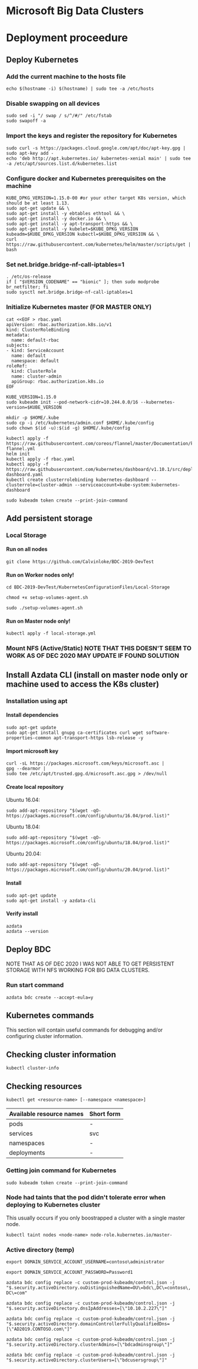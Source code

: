 # Microsoft Big Data Clusters

# Deployment proceedure

## Deploy Kubernetes

### Add the current machine to the hosts file
`echo $(hostname -i) $(hostname) | sudo tee -a /etc/hosts`
### Disable swapping on all devices
```
sudo sed -i "/ swap / s/^/#/" /etc/fstab
sudo swapoff -a
```
### Import the keys and register the repository for Kubernetes
```
sudo curl -s https://packages.cloud.google.com/apt/doc/apt-key.gpg | sudo apt-key add -
echo 'deb http://apt.kubernetes.io/ kubernetes-xenial main' | sudo tee -a /etc/apt/sources.list.d/kubernetes.list
```
### Configure docker and Kubernetes prerequisites on the machine
```
KUBE_DPKG_VERSION=1.15.0-00 #or your other target K8s version, which should be at least 1.13.
sudo apt-get update && \
sudo apt-get install -y ebtables ethtool && \
sudo apt-get install -y docker.io && \
sudo apt-get install -y apt-transport-https && \
sudo apt-get install -y kubelet=$KUBE_DPKG_VERSION kubeadm=$KUBE_DPKG_VERSION kubectl=$KUBE_DPKG_VERSION && \
curl https://raw.githubusercontent.com/kubernetes/helm/master/scripts/get | bash
```
### Set net.bridge.bridge-nf-call-iptables=1
```
. /etc/os-release
if [ "$VERSION_CODENAME" == "bionic" ]; then sudo modprobe br_netfilter; fi
sudo sysctl net.bridge.bridge-nf-call-iptables=1
```
### Initialize Kubernetes master (FOR MASTER ONLY)

```
cat <<EOF > rbac.yaml
apiVersion: rbac.authorization.k8s.io/v1
kind: ClusterRoleBinding
metadata:
  name: default-rbac
subjects:
- kind: ServiceAccount
  name: default
  namespace: default
roleRef:
  kind: ClusterRole
  name: cluster-admin
  apiGroup: rbac.authorization.k8s.io
EOF
```

```
KUBE_VERSION=1.15.0
sudo kubeadm init --pod-network-cidr=10.244.0.0/16 --kubernetes-version=$KUBE_VERSION
```

```
mkdir -p $HOME/.kube
sudo cp -i /etc/kubernetes/admin.conf $HOME/.kube/config
sudo chown $(id -u):$(id -g) $HOME/.kube/config
```

```
kubectl apply -f https://raw.githubusercontent.com/coreos/flannel/master/Documentation/kube-flannel.yml
helm init
kubectl apply -f rbac.yaml
kubectl apply -f https://raw.githubusercontent.com/kubernetes/dashboard/v1.10.1/src/deploy/recommended/kubernetes-dashboard.yaml
kubectl create clusterrolebinding kubernetes-dashboard --clusterrole=cluster-admin --serviceaccount=kube-system:kubernetes-dashboard
```

`sudo kubeadm token create --print-join-command`

## Add persistent storage

### Local Storage

#### Run on all nodes

`git clone https://github.com/Calvinloke/BDC-2019-DevTest`

#### Run on Worker nodes only!

`cd BDC-2019-DevTest/KubernetesConfigurationFiles/Local-Storage`

`chmod +x setup-volumes-agent.sh`

`sudo ./setup-volumes-agent.sh`

#### Run on Master node only!

`kubectl apply -f local-storage.yml`

### Mount NFS (Active/Static) NOTE THAT THIS DOESN'T SEEM TO WORK AS OF DEC 2020 MAY UPDATE IF FOUND SOLUTION

<PLACEHOLDER>

## Install Azdata CLI (install on master node only or machine used to access the K8s cluster)

### Installation using apt

#### Install dependencies

```
sudo apt-get update
sudo apt-get install gnupg ca-certificates curl wget software-properties-common apt-transport-https lsb-release -y
```

#### Import microsoft key

```
curl -sL https://packages.microsoft.com/keys/microsoft.asc |
gpg --dearmor |
sudo tee /etc/apt/trusted.gpg.d/microsoft.asc.gpg > /dev/null
```

#### Create local repository

Ubuntu 16.04:

`sudo add-apt-repository "$(wget -qO- https://packages.microsoft.com/config/ubuntu/16.04/prod.list)"`

Ubuntu 18.04:

`sudo add-apt-repository "$(wget -qO- https://packages.microsoft.com/config/ubuntu/18.04/prod.list)"`

Ubuntu 20.04:

`sudo add-apt-repository "$(wget -qO- https://packages.microsoft.com/config/ubuntu/20.04/prod.list)"`

#### Install 

```
sudo apt-get update
sudo apt-get install -y azdata-cli
```

#### Verify install

```
azdata 
azdata --version
```

## Deploy BDC

NOTE THAT AS OF DEC 2020 I WAS NOT ABLE TO GET PERSISTENT STORAGE WITH NFS WORKING FOR BIG DATA CLUSTERS. 

### Run start command

`azdata bdc create --accept-eula=y`

## Kubernetes commands
This section will contain useful commands for debugging and/or configuring cluster information. 

## Checking cluster information
`kubectl cluster-info`

## Checking resources 
`kubectl get <resource-name> [--namespace <namespace>]`

| Available resource names | Short form |
| ---- | ---- |
| pods | - |
| services | svc |
| namespaces | - |
| deployments | - |

### Getting join command for Kubernetes
`sudo kubeadm token create --print-join-command`

### Node had taints that the pod didn't tolerate error when deploying to Kubernetes cluster
This usually occurs if you only boostrapped a cluster with a single master node. 

`kubectl taint nodes <node-name> node-role.kubernetes.io/master-`

### Active directory (temp)

`export DOMAIN_SERVICE_ACCOUNT_USERNAME=contoso\administrator`

`export DOMAIN_SERVICE_ACCOUNT_PASSWORD=Password1`

`azdata bdc config replace -c custom-prod-kubeadm/control.json -j "$.security.activeDirectory.ouDistinguishedName=OU\=bdc\,DC\=contoso\,DC\=com"`

`azdata bdc config replace -c custom-prod-kubeadm/control.json -j "$.security.activeDirectory.dnsIpAddresses=[\"10.10.2.227\"]" `

`azdata bdc config replace -c custom-prod-kubeadm/control.json -j "$.security.activeDirectory.domainControllerFullyQualifiedDns=[\"AD2019.CONTOSO.com\"]" `

`azdata bdc config replace -c custom-prod-kubeadm/control.json -j "$.security.activeDirectory.clusterAdmins=[\"bdcadminsgroup\"]"`

`azdata bdc config replace -c custom-prod-kubeadm/control.json -j "$.security.activeDirectory.clusterUsers=[\"bdcusersgroup\"]"`